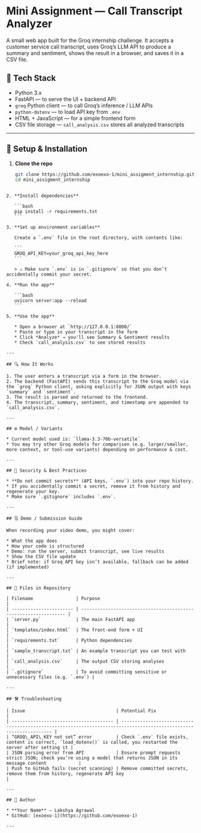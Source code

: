 

# Mini Assignment — Call Transcript Analyzer

A small web app built for the Groq internship challenge. It accepts a customer service call transcript, uses Groq’s LLM API to produce a summary and sentiment, shows the result in a browser, and saves it in a CSV file.


## 🧰 Tech Stack

- Python 3.x  
- FastAPI — to serve the UI + backend API  
- `groq` Python client — to call Groq’s inference / LLM APIs  
- `python-dotenv` — to load API key from `.env`  
- HTML + JavaScript — for a simple frontend form  
- CSV file storage — `call_analysis.csv` stores all analyzed transcripts

---

## 🔧 Setup & Installation

1. **Clone the repo**

   ```bash
   git clone https://github.com/exoexo-1/mini_assigment_internship.git
   cd mini_assigment_internship
````

2. **Install dependencies**

   ```bash
   pip install -r requirements.txt
   ```

3. **Set up environment variables**

   Create a `.env` file in the root directory, with contents like:

   ```
   GROQ_API_KEY=your_groq_api_key_here
   ```

   > ⚠️ Make sure `.env` is in `.gitignore` so that you don’t accidentally commit your secret.

4. **Run the app**

   ```bash
   uvicorn server:app --reload
   ```

5. **Use the app**

   * Open a browser at `http://127.0.0.1:8000/`
   * Paste or type in your transcript in the form
   * Click *Analyze* → you'll see Summary & Sentiment results
   * Check `call_analysis.csv` to see stored results

---

## 🔍 How It Works

1. The user enters a transcript via a form in the browser.
2. The backend (FastAPI) sends this transcript to the Groq model via the `groq` Python client, asking explicitly for JSON output with keys `summary` and `sentiment`.
3. The result is parsed and returned to the frontend.
4. The transcript, summary, sentiment, and timestamp are appended to `call_analysis.csv`.

---

## ⚙️ Model / Variants

* Current model used is: `llama-3.3-70b-versatile`
* You may try other Groq models for comparison (e.g. larger/smaller, more context, or tool-use variants) depending on performance & cost.

---

## 🔐 Security & Best Practices

* **Do not commit secrets** (API keys, `.env`) into your repo history.
* If you accidentally commit a secret, remove it from history and regenerate your key.
* Make sure `.gitignore` includes `.env`.

---

## 🗒️ Demo / Submission Guide

When recording your video demo, you might cover:

* What the app does
* How your code is structured
* Demo: run the server, submit transcript, see live results
* Show the CSV file update
* Brief note: if Groq API key isn’t available, fallback can be added (if implemented)

---

## 📂 Files in Repository

| Filename                | Purpose                                                          |
| ----------------------- | ---------------------------------------------------------------- |
| `server.py`             | The main FastAPI app                                             |
| `templates/index.html`  | The front-end form + UI                                          |
| `requirements.txt`      | Python dependencies                                              |
| `sample_transcript.txt` | An example transcript you can test with                          |
| `call_analysis.csv`     | The output CSV storing analyses                                  |
| `.gitignore`            | To avoid committing sensitive or unnecessary files (e.g. `.env`) |

---

## 🛠 Troubleshooting

| Issue                                  | Potential Fix                                                                                                      |
| -------------------------------------- | ------------------------------------------------------------------------------------------------------------------ |
| “GROQ\_API\_KEY not set” error         | Check `.env` file exists, content is correct, `load_dotenv()` is called, you restarted the server after setting it |
| JSON parsing error from API            | Ensure prompt requests strict JSON; check you’re using a model that returns JSON in its message content            |
| Push to GitHub fails (secret scanning) | Remove committed secrets, remove them from history, regenerate API key                                             |

---

## 👤 Author

* **Your Name** — Lakshya Agrawal
* GitHub: [exoexo-1](https://github.com/exoexo-1)

---


